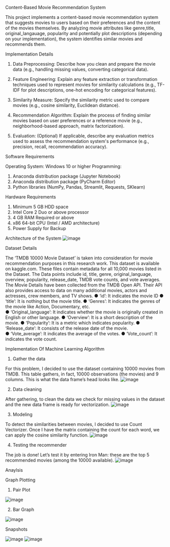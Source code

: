 Content-Based Movie Recommendation System

This project implements a content-based movie recommendation system that suggests movies to users based on their preferences and the content of the movies themselves. By analyzing movie attributes like genre,title, original_langauage, popularity and potentially plot descriptions (depending on your implementation), the system identifies similar movies and recommends them.

Implementation Details

1. Data Preprocessing: Describe how you clean and prepare the movie data (e.g., handling missing values, converting categorical data).

2. Feature Engineering: Explain any feature extraction or transformation techniques used to represent movies for similarity calculations (e.g., TF-IDF for plot descriptions, one-hot encoding for categorical features).

3. Similarity Measure: Specify the similarity metric used to compare movies (e.g., cosine similarity, Euclidean distance).

4. Recommendation Algorithm: Explain the process of finding similar movies based on user preferences or a reference movie (e.g., neighborhood-based approach, matrix factorization).

5. Evaluation: (Optional) If applicable, describe any evaluation metrics used to assess the recommendation system's performance (e.g., precision, recall, recommendation accuracy).

Software Requirements

Operating System: Windows 10 or higher Programming:
1. Anaconda distribution package (Jupyter Notebook)
2. Anaconda distribution package (PyCharm Editor)
3. Python libraries (NumPy, Pandas, Streamlit, Requests, SKlearn)

Hardware Requirements

1. Minimum 5 GB HDD space
2. Intel Core 2 Duo or above processor
3. 4 GB RAM Required or above
4. x86 64-bit CPU (Intel / AMD architecture)
5. Power Supply for Backup


Architecture of the System
![image](https://github.com/user-attachments/assets/14980f93-0c58-4b18-a694-c546a4c1eac3)

Dataset Details 


The ‘TMDB 10000 Movie Dataset’ is taken into consideration for movie recommendation purposes in this research work. This dataset is available on kaggle.com. These files contain metadata for all 10,000 movies listed in the Dataset. The Data points include id, title, genre, original_language, overview, popularity, release_date, TMDB vote counts, and vote averages. The Movie Details have been collected from the TMDB Open API. Their API also provides access to data on many additional movies, actors and actresses, crew members, and TV shows. 
●	‘id’: It indicates the movie ID 
●	‘title’: It is nothing but the movie title. 
●	‘Genres’: It indicates the genres of the movie like Action, Documentary, etc.  
●	‘Original_language’: It indicates whether the movie is originally created in English or other language. 
●	‘Overview’: It is a short description of the movie. 
●	‘Popularity’: It is a metric which indicates popularity. 
●	‘Release_date’: It consists of the release date of the movie.  
●	‘Vote_average’: It indicates the average of the votes. ● 	‘Vote_count’: It indicates the vote count.


Implementation Of Machine Learning Algorithm

1. Gather the data
   
For this problem, I decided to use the dataset containing 10000 movies from TMDB. This table gathers, in fact, 10000 observations (the movies) and 9 columns. This is what the data frame’s head looks like.
![image](https://github.com/user-attachments/assets/7d380499-f152-4ba6-9c01-d34f6de1d214)

2. Data cleaning

After gathering, to clean the data we check for missing values in the dataset and the new data frame is ready for vectorization.
![image](https://github.com/user-attachments/assets/d4e6a160-124e-488d-8f00-cdcf6e82903f)

3. Modeling

To detect the similarities between movies, I decided to use Count Vectorizer. Once I have the matrix containing the count for each word, we can apply the cosine similarity function.
![image](https://github.com/user-attachments/assets/6ebe7656-529e-47a9-8b47-156cc1f60dcd)

4. Testing the recommender
   
The job is done! Let’s test it by entering Iron Man: these are the top 5 recommended movies (among the 10000 available).
![image](https://github.com/user-attachments/assets/c29ef7e4-b2b6-4db9-83b2-8538d3ae2d0b)



Anaylsis

Graph Plotting 

1. Pair Plot

![image](https://github.com/user-attachments/assets/fdac599c-b367-406a-b2c6-979f559ba3a5)

2. Bar Graph
   
![image](https://github.com/user-attachments/assets/d6ed6714-4a4f-4f13-b7ec-c386a6cfcd3e)


Snapshots


![image](https://github.com/user-attachments/assets/7c9281d6-761d-4815-882e-6295051bf20a)
![image](https://github.com/user-attachments/assets/a8778bf6-aebc-49be-8061-fa11355acdb1)







